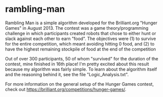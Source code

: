 rambling-man
============

Rambling Man is a simple algorithm developed for the Brilliant.org "Hunger Games" in August 2013.
The contest was a game theory/programming challenge in which participants created robots that
chose to either hunt or slack against each other to earn "food". The objectives were (1) to survive
for the entire competition, which meant avoiding hitting 0 food, and (2) to have the highest remaining
stockpile of food at the end of the competition

Out of over 300 participants, 50 of whom "survived" for the duration of the contest, mine finished
in 16th place! I'm pretty excited about this result because my algorithm was fairly simple.
To learn about the algorithm itself and the reasoning behind it, see the file "Logic_Analysis.txt".

For more information on the general setup of the Hunger Games contest, check out
https://brilliant.org/competitions/hunger-games/.
